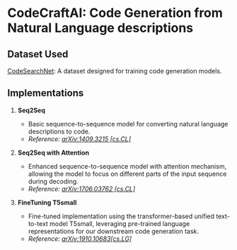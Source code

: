 # CodeCraftAI: Code Generation from Natural Language descriptions


## Dataset Used
[CodeSearchNet](https://github.com/github/CodeSearchNet): A dataset designed for training code generation models.

## Implementations

1. **Seq2Seq**
   - Basic sequence-to-sequence model for converting natural language descriptions to code.
   - *Reference: [arXiv:1409.3215 [cs.CL]](https://arxiv.org/abs/1409.3215)* 

2. **Seq2Seq with Attention**
   - Enhanced sequence-to-sequence model with attention mechanism, allowing the model to focus on different parts of the input sequence during decoding.
   - *Reference: [arXiv:1706.03762 [cs.CL]](https://arxiv.org/abs/1706.03762)* 

3. **FineTuning T5small**
   - Fine-tuned implementation using the transformer-based unified text-to-text model T5small, leveraging pre-trained language representations for our downstream code generation task.
   - *Reference: [arXiv:1910.10683[cs.LG]](https://arxiv.org/abs/1910.10683)* 
